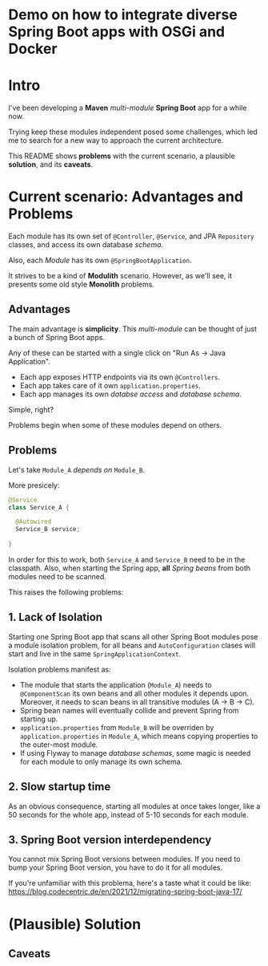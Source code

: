 # Demo on how to integrate diverse Spring Boot apps with OSGi and Docker

# Intro

I've been developing a **Maven** _multi-module_ **Spring Boot** app for a while now.

Trying keep these modules independent posed some challenges,
which led me to search for a new way to approach the current architecture.

This README shows **problems** with the current scenario, a plausible **solution**, and its **caveats**.

# Current scenario: Advantages and Problems

Each module has its own set of `@Controller`, `@Service`, and JPA `Repository` classes, 
and access its own database _schema_.

Also, each _Module_ has its own `@SpringBootApplication`.

It strives to be a kind of **Modulith** scenario.
However, as we'll see, it presents some old style **Monolith** problems.

## Advantages

The main advantage is **simplicity**. This _multi-module_ can be thought of 
just a bunch of Spring Boot apps.

Any of these can be started with a single click on "Run As -> Java Application".

- Each app exposes HTTP endpoints via its own `@Controllers`.
- Each app takes care of it own `application.properties`.
- Each app manages its own _databse access_ and _database schema_.

Simple, right?

Problems begin when some of these modules depend on others.

## Problems

Let's take `Module_A` _depends on_ `Module_B`. 

More presicely:

```java
@Service
class Service_A {

  @Autowired
  Service_B service;
  
}
```

In order for this to work, both `Service_A` and `Service_B` need to be in the classpath.
Also, when starting the Spring app, **all** _Spring beans_ from both modules need to be scanned.

This raises the following problems:

## 1. Lack of Isolation

Starting one Spring Boot app that scans all other Spring Boot modules pose a module isolation problem,
for all beans and `AutoConfiguration` clases will start and live in the same `SpringApplicationContext`.

Isolation problems manifest as:

- The module that starts the application (`Module_A`) needs to `@ComponentScan` its own beans and all other modules it depends upon.
Moreover, it needs to scan beans in all transitive modules (A -> B -> C).
- Spring bean names will eventually collide and prevent Spring from starting up.
- `application.properties` from `Module_B` will be overriden by `application.properties` in `Module_A`, which means copying properties to the outer-most module.
- If using Flyway to manage _database schemas_, some magic is needed for each module to only manage its own schema.

## 2. Slow startup time

As an obvious consequence, starting all modules at once takes longer, like a 50 seconds for the whole app, instead of 5-10 seconds for each module.

## 3. Spring Boot version interdependency

You cannot mix Spring Boot versions between modules. 
If you need to bump your Spring Boot version, you have to do it for all modules.

If you're unfamiliar with this problema, here's a taste what it could be like:
https://blog.codecentric.de/en/2021/12/migrating-spring-boot-java-17/

# (Plausible) Solution

## Caveats
